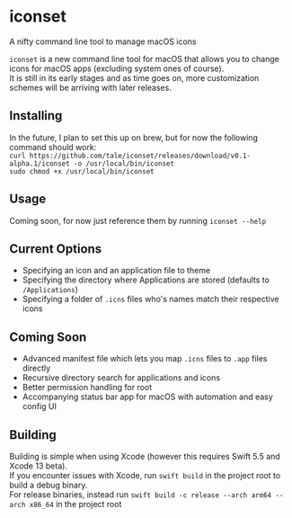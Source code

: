 # iconset
A nifty command line tool to manage macOS icons<br/>

`iconset` is a new command line tool for macOS that allows you to change icons for macOS apps (excluding system ones of course).<br/>
It is still in its early stages and as time goes on, more customization schemes will be arriving with later releases.

## Installing
In the future, I plan to set this up on brew, but for now the following command should work:<br/>
`curl https://github.com/tale/iconset/releases/download/v0.1-alpha.1/iconset -o /usr/local/bin/iconset`<br/>
`sudo chmod +x /usr/local/bin/iconset`<br/>

## Usage
Coming soon, for now just reference them by running `iconset --help`

## Current Options
- Specifying an icon and an application file to theme<br/>
- Specifying the directory where Applications are stored (defaults to `/Applications`)<br/>
- Specifying a folder of `.icns` files who's names match their respective icons<br/>

## Coming Soon
- Advanced manifest file which lets you map `.icns` files to `.app` files directly<br/>
- Recursive directory search for applications and icons<br/>
- Better permission handling for root<br/>
- Accompanying status bar app for macOS with automation and easy config UI<br/>

## Building
Building is simple when using Xcode (however this requires Swift 5.5 and Xcode 13 beta).<br/>
If you encounter issues with Xcode, run `swift build` in the project root to build a debug binary.<br/>
For release binaries, instead run `swift build -c release --arch arm64 --arch x86_64` in the project root<br/>
